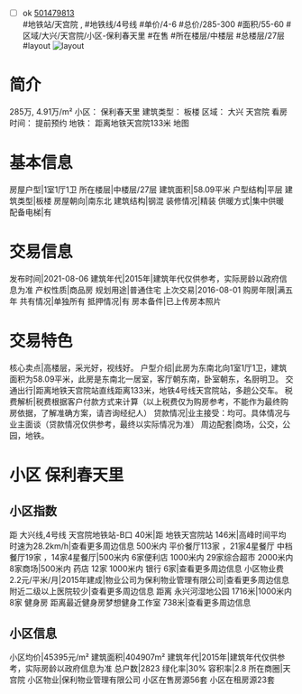 - [ ] ok [501479813](https://bj.5i5j.com/ershoufang/501479813.html)  
 #地铁站/天宫院 ,  #地铁线/4号线
#单价/4-6 #总价/285-300 #面积/55-60   #区域/大兴/天宫院/小区-保利春天里 #在售 #所在楼层/中楼层 #总楼层/27层 #layout 
![layout](http://image2a.5i5j.com/bdir/layout/51847.jpg_P5.jpg) 
# 简介 
 285万,  4.91万/m² 
小区： 保利春天里
建筑类型： 板楼
区域： 大兴 天宫院
看房时间： 提前预约
地铁： 距离地铁天宫院133米 地图
# 基本信息 
 房屋户型|1室1厅1卫
所在楼层|中楼层/27层
建筑面积|58.09平米
户型结构|平层
建筑类型|板楼
房屋朝向|南东北
建筑结构|钢混
装修情况|精装
供暖方式|集中供暖
配备电梯|有
# 交易信息 
 发布时间|2021-08-06
建筑年代|2015年|建筑年代仅供参考，实际房龄以政府信息为准
产权性质|商品房
规划用途|普通住宅
上次交易|2016-08-01
购房年限|满五年
共有情况|单独所有
抵押情况|有
房本备件|已上传房本照片
# 交易特色 
 核心卖点|高楼层，采光好，视线好。
户型介绍|此房为东南北向1室1厅1卫，建筑面积为58.09平米，此房是东南北一居室，客厅朝东南，卧室朝东，名厨明卫。
交通出行|距离地铁天宫院站直线距离133米，地铁4号线天宫院站，多趟公交车。
税费解析|税费根据客户付款方式来计算（以上税费仅为购房参考，不能作为最终购房依据，了解准确方案，请咨询经纪人）
贷款情况|业主接受：均可。具体情况与业主面谈（贷款情况仅供参考，最终以实际情况为准）
周边配套|商场，公交，公园，地铁。
# 小区 保利春天里
## 小区指数 
 距 大兴线,4号线 天宫院地铁站-B口 40米|距 地铁天宫院站 146米|高峰时间平均时速为28.2km/h|查看更多周边信息
500米内 平价餐厅113家 ，21家4星餐厅
中档餐厅19家 ，14家4星餐厅|500米内 6家便利店
1000米内 29家综合超市
2000米内 8家商场|500米内 药店 12家
1000米内 银行 6家|查看更多周边信息
小区物业费2.2元/平米/月|2015年建成|物业公司为保利物业管理有限公司|查看更多周边信息
附近二级以上医院较少|查看更多周边信息
距离 永兴河湿地公园 1716米|1000米内 8家 健身房
距离最近健身房梦想健身工作室 738米|查看更多周边信息
## 小区信息 
 小区均价|45395元/m²
建筑面积|404907m²
建筑年代|2015年|建筑年代仅供参考，实际房龄以政府信息为准
总户数|2823
绿化率|30%
容积率|2.8
所在商圈|天宫院
小区物业|保利物业管理有限公司
小区在售房源56套
小区在租房源23套
